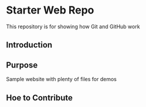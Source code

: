 # Starter Web Repo

This repository is for showing how Git and GitHub work

## Introduction

## Purpose

Sample website with plenty of files for demos

## Hoe to Contribute